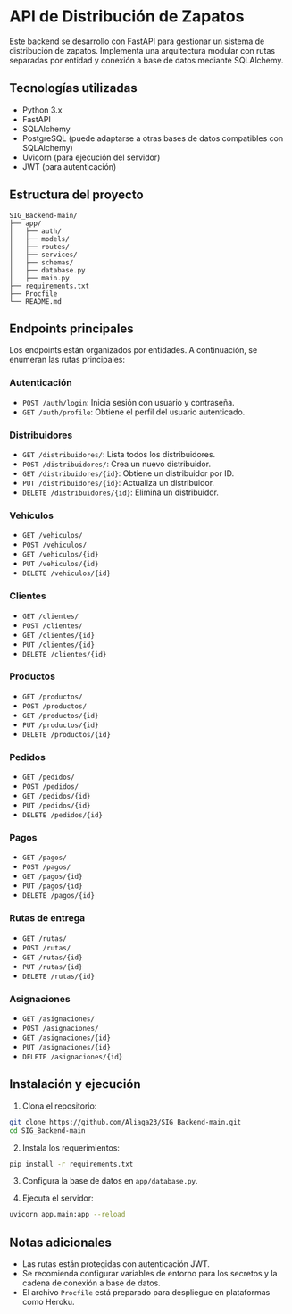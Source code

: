 
# API de Distribución de Zapatos

Este backend se desarrollo con FastAPI para gestionar un sistema de distribución de zapatos. Implementa una arquitectura modular con rutas separadas por entidad y conexión a base de datos mediante SQLAlchemy.

## Tecnologías utilizadas

- Python 3.x
- FastAPI
- SQLAlchemy
- PostgreSQL (puede adaptarse a otras bases de datos compatibles con SQLAlchemy)
- Uvicorn (para ejecución del servidor)
- JWT (para autenticación)

## Estructura del proyecto

```
SIG_Backend-main/
├── app/
│   ├── auth/
│   ├── models/
│   ├── routes/
│   ├── services/
│   ├── schemas/
│   ├── database.py
│   ├── main.py
├── requirements.txt
├── Procfile
└── README.md
```

## Endpoints principales

Los endpoints están organizados por entidades. A continuación, se enumeran las rutas principales:

### Autenticación

- `POST /auth/login`: Inicia sesión con usuario y contraseña.
- `GET /auth/profile`: Obtiene el perfil del usuario autenticado.

### Distribuidores

- `GET /distribuidores/`: Lista todos los distribuidores.
- `POST /distribuidores/`: Crea un nuevo distribuidor.
- `GET /distribuidores/{id}`: Obtiene un distribuidor por ID.
- `PUT /distribuidores/{id}`: Actualiza un distribuidor.
- `DELETE /distribuidores/{id}`: Elimina un distribuidor.

### Vehículos

- `GET /vehiculos/`
- `POST /vehiculos/`
- `GET /vehiculos/{id}`
- `PUT /vehiculos/{id}`
- `DELETE /vehiculos/{id}`

### Clientes

- `GET /clientes/`
- `POST /clientes/`
- `GET /clientes/{id}`
- `PUT /clientes/{id}`
- `DELETE /clientes/{id}`

### Productos

- `GET /productos/`
- `POST /productos/`
- `GET /productos/{id}`
- `PUT /productos/{id}`
- `DELETE /productos/{id}`

### Pedidos

- `GET /pedidos/`
- `POST /pedidos/`
- `GET /pedidos/{id}`
- `PUT /pedidos/{id}`
- `DELETE /pedidos/{id}`

### Pagos

- `GET /pagos/`
- `POST /pagos/`
- `GET /pagos/{id}`
- `PUT /pagos/{id}`
- `DELETE /pagos/{id}`

### Rutas de entrega

- `GET /rutas/`
- `POST /rutas/`
- `GET /rutas/{id}`
- `PUT /rutas/{id}`
- `DELETE /rutas/{id}`

### Asignaciones

- `GET /asignaciones/`
- `POST /asignaciones/`
- `GET /asignaciones/{id}`
- `PUT /asignaciones/{id}`
- `DELETE /asignaciones/{id}`

## Instalación y ejecución

1. Clona el repositorio:

```bash
git clone https://github.com/Aliaga23/SIG_Backend-main.git
cd SIG_Backend-main
```

2. Instala los requerimientos:

```bash
pip install -r requirements.txt
```

3. Configura la base de datos en `app/database.py`.

4. Ejecuta el servidor:

```bash
uvicorn app.main:app --reload
```

## Notas adicionales

- Las rutas están protegidas con autenticación JWT.
- Se recomienda configurar variables de entorno para los secretos y la cadena de conexión a base de datos.
- El archivo `Procfile` está preparado para despliegue en plataformas como Heroku.

